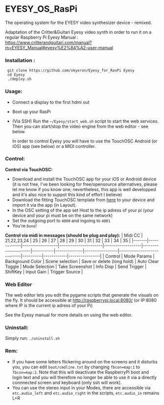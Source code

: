 # EYESY_OS_RasPi

The operating system for the EYESY video synthesizer device - remixed.

Adaptation of the Critter&Guitari Eyesy video synth in order to run it on a regular Raspberry Pi
Eyesy Manual : https://www.critterandguitari.com/manual?m=EYESY_Manual#eyesy%E2%84%A2-user-manual



### Installation :

```
 git clone https://github.com/okyeron/Eyesy_for_RasPi Eyesy
 cd Eyesy
 ./deploy.sh
 ```
  
### Usage:
 - Connect a display to the first hdmi out
 - Boot up your RasPi
 - (Via SSH) Run the `~/Eyesy/start_web.sh` script to start the web services. Then you can start/stop the video engine from the web editor - see below.

   In order to control Eyesy you
   will have to use the TouchOSC Android (or iOS) app (see below) or a MIDI controller.
   
   
### Control:

**Control via TouchOSC:**
- Download and install the TouchOSC app for your iOS or Android device (it is not free, I've been looking for free/opensource alternatives, please let me know if you know one; nevertheless, this app is well developped and it's also nice to suppot this kind of effort I believe)
- Download the fitting TouchOSC template from [here](https://www.dropbox.com/sh/l5bhlr3li820olc/AAD399Ej1-16u7qgEB3BTCQ1a?dl=0) to your device and import it via the app (in Layout).
- In the OSC setting of the app set Host to the ip adress of your pi (your device and your pi must be on the same network)
- Set the outgoing port to `4000` and ingoing to `4001`
- You're `Done`!
 
 
**Control via midi in messages (should be plug and play):**
  | Midi CC    | 21,22,23,24 | 25               | 26               | 27               | 28                | 29                | 30              | 31        | 32           | 33              | 34                         | 35       |
  |-------|-------------|------------------|----------------------|-------------------|---------------------|-----------|--------------|-----------------|----------------------------|----------|------------|----------------|
  | Control | Mode Params | Background Color | Scene selection | Save or delete (long hold) | Auto Clear Toggle | Mode Selection | Take Screenshot | Info Disp | Send Trigger | ShiftKey | Input Gain | Trigger Source |


### Web Editor
The web editor lets you edit the pygame scripts that generate the visuals on the fly. It should be accessible at http://raspberrypi.local:8080/ (or IP:8080 where IP is the current ip adress of your Pi)

See the Eyesy manual for more details on using the web editor.

### Uninstall:
Simply run: `./uninstall.sh`

### Rem:

- If you have some letters flickering around on the screens and it disturbs you, you can edit `boot/cmdline.txt` by changing `fbcon=map:1` to `fbcon=map:2`. Note that this will deactivate the RaspberryPi boot and login text and you will therefore no longer be able to use it via a directly connnected screen and keyboard (only ssh will work).
- You can use the stereo input in your Modes, there are accessible via `etc.audio_left` and `etc.audio_right` in the scripts, `etc.audio_in` remains L+R

